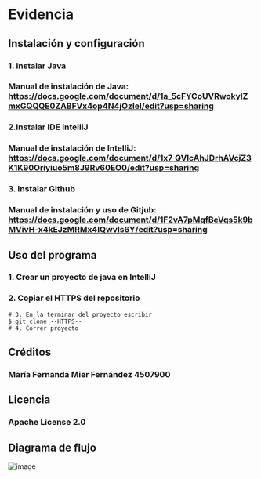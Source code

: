 # Evidencia
## Instalación y configuración 
### 1. Instalar Java
### Manual de instalación de Java: https://docs.google.com/document/d/1a_5cFYCoUVRwokylZmxGQQQE0ZABFVx4op4N4jOzIeI/edit?usp=sharing
### 2.Instalar IDE IntelliJ 
### Manual de instalación de IntelliJ: https://docs.google.com/document/d/1x7_QVlcAhJDrhAVcjZ3K1K90Oriyiuo5m8J9Rv60EO0/edit?usp=sharing
### 3. Instalar Github
### Manual de instalación y uso de Gitjub: https://docs.google.com/document/d/1F2vA7pMqfBeVqs5k9bMVivH-x4kEJzMRMx4IQwvIs6Y/edit?usp=sharing

## Uso del programa
### 1. Crear un proyecto de java en IntelliJ
### 2. Copiar el HTTPS del repositorio 
``` basj 
# 3. En la terminar del proyecto escribir 
$ git clone --HTTPS--
# 4. Correr proyecto
```

## Créditos 
### María Fernanda Mier Fernández 4507900 

## Licencia
### Apache License 2.0

## Diagrama de flujo 
![image](https://user-images.githubusercontent.com/80357831/110533788-f61d9f00-80e3-11eb-9ac4-e05594f850f8.png)


